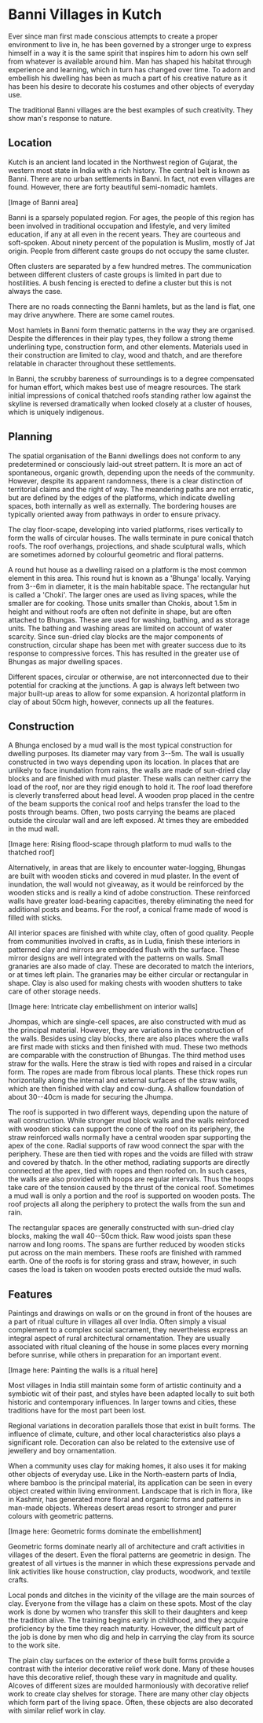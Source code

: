 # Banni Villages in Kutch

Ever since man first made conscious attempts to create a proper environment to live in, he has been governed by a stronger urge to express himself in a way it is the same spirit that inspires him to adorn his own self from whatever is available around him. Man has shaped his habitat through experience and learning, which in turn has changed over time. To adorn and embellish his dwelling has been as much a part of his creative nature as it has been his desire to decorate his costumes and other objects of everyday use.

The traditional Banni villages are the best examples of such creativity. They show man's response to nature.

## Location

Kutch is an ancient land located in the Northwest region of Gujarat, the western most state in India with a rich history. The central belt is known as Banni. There are no urban settlements in Banni. In fact, not even villages are found. However, there are forty beautiful semi-nomadic hamlets.

[Image of Banni area]

Banni is a sparsely populated region. For ages, the people of this region has been involved in traditional occupation and lifestyle, and very limited education, if any at all even in the recent years. They are courteous and soft-spoken. About ninety percent of the population is Muslim, mostly of Jat origin. People from different caste groups do not occupy the same cluster.

Often clusters are separated by a few hundred metres. The communication between different clusters of caste groups is limited in part due to hostilities. A bush fencing is erected to define a cluster but this is not always the case.

There are no roads connecting the Banni hamlets, but as the land is flat, one may drive anywhere. There are some camel routes.

Most hamlets in Banni form thematic patterns in the way they are organised. Despite the differences in their play types, they follow a strong theme underlining type, construction form, and other elements. Materials used in their construction are limited to clay, wood and thatch, and are therefore relatable in character throughout these settlements.

In Banni, the scrubby bareness of surroundings is to a degree compensated for human effort, which makes best use of meagre resources. The stark initial impressions of conical thatched roofs standing rather low against the skyline is reversed dramatically when looked closely at a cluster of houses, which is uniquely indigenous.

## Planning

The spatial organisation of the Banni dwellings does not conform to any predetermined or consciously laid-out street pattern. It is more an act of spontaneous, organic growth, depending upon the needs of the community. However, despite its apparent randomness, there is a clear distinction of territorial claims and the right of way. The meandering paths are not erratic, but are defined by the edges of the platforms, which indicate dwelling spaces, both internally as well as externally. The bordering houses are typically oriented away from pathways in order to ensure privacy.

The clay floor-scape, developing into varied platforms, rises vertically to form the walls of circular houses. The walls terminate in pure conical thatch roofs. The roof overhangs, projections, and shade sculptural walls, which are sometimes adorned by colourful geometric and floral patterns.

A round hut house as a dwelling raised on a platform is the most common element in this area. This round hut is known as a 'Bhunga' locally. Varying from 3--6m in diameter, it is the main habitable space. The rectangular hut is called a 'Choki'. The larger ones are used as living spaces, while the smaller are for cooking. Those units smaller than Chokis, about 1.5m in height and without roofs are often not definite in shape, but are often attached to Bhungas. These are used for washing, bathing, and as storage units. The bathing and washing areas are limited on account of water scarcity. Since sun-dried clay blocks are the major components of construction, circular shape has been met with greater success due to its response to compressive forces. This has resulted in the greater use of Bhungas as major dwelling spaces.

Different spaces, circular or otherwise, are not interconnected due to their potential for cracking at the junctions. A gap is always left between two major built-up areas to allow for some expansion. A horizontal platform in clay of about 50cm high, however, connects up all the features.

## Construction

A Bhunga enclosed by a mud wall is the most typical construction for dwelling purposes. Its diameter may vary from 3--5m. The wall is usually constructed in two ways depending upon its location. In places that are unlikely to face inundation from rains, the walls are made of sun-dried clay blocks and are finished with mud plaster. These walls can neither carry the load of the roof, nor are they rigid enough to hold it. The roof load therefore is cleverly transferred about head level. A wooden prop placed in the centre of the beam supports the conical roof and helps transfer the load to the posts through beams. Often, two posts carrying the beams are placed outside the circular wall and are left exposed. At times they are embedded in the mud wall.

[Image here: Rising flood-scape through platform to mud walls to the thatched roof]

Alternatively, in areas that are likely to encounter water-logging, Bhungas are built with wooden sticks and covered in mud plaster. In the event of inundation, the wall would not giveaway, as it would be reinforced by the wooden sticks and is really a kind of adobe construction. These reinforced walls have greater load-bearing capacities, thereby eliminating the need for additional posts and beams. For the roof, a conical frame made of wood is filled with sticks.

All interior spaces are finished with white clay, often of good quality. People from communities involved in crafts, as in Ludia, finish these interiors in patterned clay and mirrors are embedded flush with the surface. These mirror designs are well integrated with the patterns on walls. Small granaries are also made of clay. These are decorated to match the interiors, or at times left plain. The granaries may be either circular or rectangular in shape. Clay is also used for making chests with wooden shutters to take care of other storage needs.

[Image here: Intricate clay embellishment on interior walls]

Jhompas, which are single-cell spaces, are also constructed with mud as the principal material. However, they are variations in the construction of the walls. Besides using clay blocks, there are also places where the walls are first made with sticks and then finished with mud. These two methods are comparable with the construction of Bhungas. The third method uses straw for the walls. Here the straw is tied with ropes and raised in a circular form. The ropes are made from fibrous local plants. These thick ropes run horizontally along the internal and external surfaces of the straw walls, which are then finished with clay and cow-dung. A shallow foundation of about 30--40cm is made for securing the Jhumpa.

The roof is supported in two different ways, depending upon the nature of wall construction. While stronger mud block walls and the walls reinforced with wooden sticks can support the cone of the roof on its periphery, the straw reinforced walls normally have a central wooden spar supporting the apex of the cone. Radial supports of raw wood connect the spar with the periphery. These are then tied with ropes and the voids are filled with straw and covered by thatch. In the other method, radiating supports are directly connected at the apex, tied with ropes and then roofed on. In such cases, the walls are also provided with hoops are regular intervals. Thus the hoops take care of the tension caused by the thrust of the conical roof. Sometimes a mud wall is only a portion and the roof is supported on wooden posts. The roof projects all along the periphery to protect the walls from the sun and rain.

The rectangular spaces are generally constructed with sun-dried clay blocks, making the wall 40--50cm thick. Raw wood joists span these narrow and long rooms. The spans are further reduced by wooden sticks put across on the main members. These roofs are finished with rammed earth. One of the roofs is for storing grass and straw, however, in such cases the load is taken on wooden posts erected outside the mud walls.

## Features

Paintings and drawings on walls or on the ground in front of the houses are a part of ritual culture in villages all over India. Often simply a visual complement to a complex social sacrament, they nevertheless express an integral aspect of rural architectural ornamentation. They are usually associated with ritual cleaning of the house in some places every morning before sunrise, while others in preparation for an important event.

[Image here: Painting the walls is a ritual here]

Most villages in India still maintain some form of artistic continuity and a symbiotic wit of their past, and styles have been adapted locally to suit both historic and contemporary influences. In larger towns and cities, these traditions have for the most part been lost.

Regional variations in decoration parallels those that exist in built forms. The influence of climate, culture, and other local characteristics also plays a significant role. Decoration can also be related to the extensive use of jewellery and boy ornamentation.

When a community uses clay for making homes, it also uses it for making other objects of everyday use. Like in the North-eastern parts of India, where bamboo is the principal material, its application can be seen in every object created within living environment. Landscape that is rich in flora, like in Kashmir, has generated more floral and organic forms and patterns in man-made objects. Whereas desert areas resort to stronger and purer colours with geometric patterns.

[Image here: Geometric forms dominate the embellishment]

Geometric forms dominate nearly all of architecture and craft activities in villages of the desert. Even the floral patterns are geometric in design. The greatest of all virtues is the manner in which these expressions pervade and link activities like house construction, clay products, woodwork, and textile crafts.

Local ponds and ditches in the vicinity of the village are the main sources of clay. Everyone from the village has a claim on these spots. Most of the clay work is done by women who transfer this skill to their daughters and keep the tradition alive. The training begins early in childhood, and they acquire proficiency by the time they reach maturity. However, the difficult part of the job is done by men who dig and help in carrying the clay from its source to the work site.

The plain clay surfaces on the exterior of these built forms provide a contrast with the interior decorative relief work done. Many of these houses have this decorative relief, though these vary in magnitude and quality. Alcoves of different sizes are moulded harmoniously with decorative relief work to create clay shelves for storage. There are many other clay objects which form part of the living space. Often, these objects are also decorated with similar relief work in clay.
